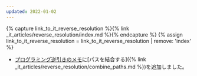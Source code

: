 ```yaml
---
updated: 2022-01-02
---
```

{% capture link_to_it_reverse_resolution %}{% link _it_articles/reverse_resolution/index.md %}{% endcapture %}
{% assign link_to_it_reverse_resolution = link_to_it_reverse_resolution | remove: 'index' %}

- [プログラミング逆引きのメモ]({{link_to_it_reverse_resolution}})に[パスを結合する]({% link _it_articles/reverse_resolution/combine_paths.md %})を追加しました。